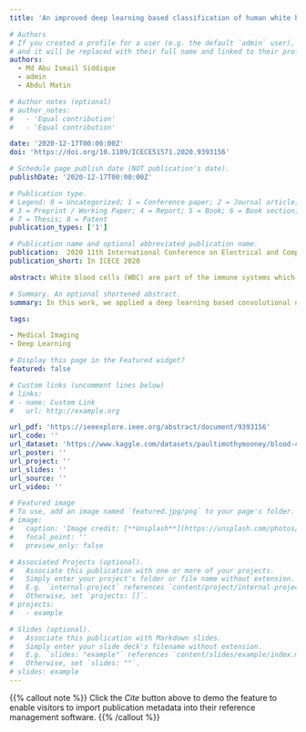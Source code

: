 ```yaml
---
title: 'An improved deep learning based classification of human white blood cell images'

# Authors
# If you created a profile for a user (e.g. the default `admin` user), write the username (folder name) here
# and it will be replaced with their full name and linked to their profile.
authors:
  - Md Abu Ismail Siddique
  - admin
  - Abdul Matin

# Author notes (optional)
# author_notes:
#   - 'Equal contribution'
#   - 'Equal contribution'

date: '2020-12-17T00:00:00Z'
doi: 'https://doi.org/10.1109/ICECE51571.2020.9393156'

# Schedule page publish date (NOT publication's date).
publishDate: '2020-12-17T00:00:00Z'

# Publication type.
# Legend: 0 = Uncategorized; 1 = Conference paper; 2 = Journal article;
# 3 = Preprint / Working Paper; 4 = Report; 5 = Book; 6 = Book section;
# 7 = Thesis; 8 = Patent
publication_types: ['1']

# Publication name and optional abbreviated publication name.
publication:  2020 11th International Conference on Electrical and Computer Engineering 
publication_short: In ICECE 2020

abstract: White blood cells (WBC) are part of the immune systems which defend both infectious diseases and foreign invaders. There are various types of white blood cells in our body and each of these blood cells has a specific function in our body. The differential test is the traditional way to classify white blood cells in that it calculates the percentage of different types of white blood cells. In this test, the efficiency is low and time-consuming. Various machine learning and deep learning methods have been developed over the years that produced good results. In this work, we applied a deep learning based convolutional neural network (CNN) called “SqueezeNet” to classify white blood cells. After fine-tuning the hyperparameters, we trained our model and tested its performance in the testing dataset. Our method achieved 93.8% accuracy in the test data which is better than the existing classifiers. This proves that our method can be a useful approach for this task.

# Summary. An optional shortened abstract.
summary: In this work, we applied a deep learning based convolutional neural network (CNN) called “SqueezeNet” to classify white blood cells

tags: 

- Medical Imaging
- Deep Learning

# Display this page in the Featured widget?
featured: false

# Custom links (uncomment lines below)
# links:
# - name: Custom Link
#   url: http://example.org

url_pdf: 'https://ieeexplore.ieee.org/abstract/document/9393156'
url_code: ''
url_dataset: 'https://www.kaggle.com/datasets/paultimothymooney/blood-cells'
url_poster: ''
url_project: ''
url_slides: ''
url_source: ''
url_video: ''

# Featured image
# To use, add an image named `featured.jpg/png` to your page's folder.
# image:
#   caption: 'Image credit: [**Unsplash**](https://unsplash.com/photos/pLCdAaMFLTE)'
#   focal_point: ''
#   preview_only: false

# Associated Projects (optional).
#   Associate this publication with one or more of your projects.
#   Simply enter your project's folder or file name without extension.
#   E.g. `internal-project` references `content/project/internal-project/index.md`.
#   Otherwise, set `projects: []`.
# projects:
#   - example

# Slides (optional).
#   Associate this publication with Markdown slides.
#   Simply enter your slide deck's filename without extension.
#   E.g. `slides: "example"` references `content/slides/example/index.md`.
#   Otherwise, set `slides: ""`.
# slides: example
---
```


{{% callout note %}}
Click the _Cite_ button above to demo the feature to enable visitors to import publication metadata into their reference management software.
{{% /callout %}}

<!-- {{% callout note %}}
Create your slides in Markdown - click the _Slides_ button to check out the example.
{{% /callout %}} -->

<!-- Supplementary notes can be added here, including [code, math, and images](https://wowchemy.com/docs/writing-markdown-latex/). -->
